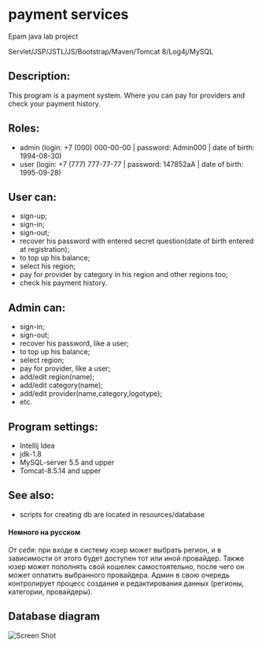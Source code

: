 # payment services
Epam java lab project

Servlet/JSP/JSTL/JS/Bootstrap/Maven/Tomcat 8/Log4j/MySQL

## Description:
This program is a payment system. Where you can pay for providers and check your payment history.

## Roles:
* admin (login: +7 (000) 000-00-00 | password: Admin000 | date of birth: 1994-08-30)
* user  (login: +7 (777) 777-77-77 | password: 147852aA | date of birth: 1995-09-28)

## User can:
* sign-up;
* sign-in;
* sign-out;
* recover his password with entered secret question(date of birth entered at registration);
* to top up his balance;
* select his region;
* pay for provider by category in his region and other regions too;
* check his payment history.

## Admin can:
* sign-in;
* sign-out;
* recover his password, like a user;
* to top up his balance;
* select region;
* pay for provider, like a user;
* add/edit region(name);
* add/edit category(name);
* add/edit provider(name,category,logotype);
* etc.

## Program settings:
* Intellij Idea
* jdk-1.8
* MySQL-server 5.5 and upper
* Tomcat-8.5.14 and upper

## See also:
* scripts for creating db are located in resources/database

#### Немного на русском
*От себя:* при входе в систему юзер может выбрать регион, и в зависимости от этого будет доступен тот или иной провайдер.
Также юзер может пополнять свой кошелек самостоятельно, после чего он может оплатить выбранного провайдера. Админ в свою
очередь контролирует процесс создания и редактирования данных (регионы, категории, провайдеры).

## Database diagram

![Screen Shot](http://s019.radikal.ru/i633/1705/d0/a6d211f733c3.png)
